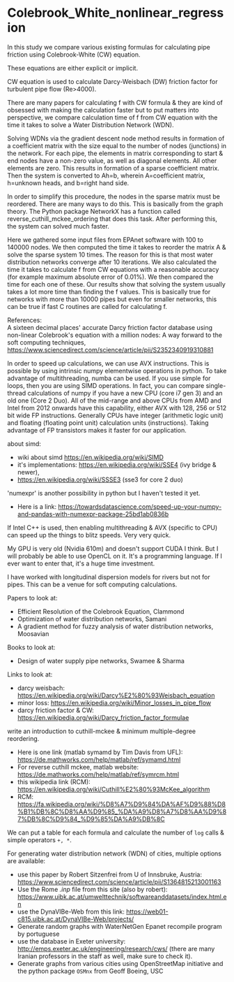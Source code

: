 # Colebrook_White_nonlinear_regression
In this study we compare various existing formulas for calculating pipe friction using Colebrook-White (CW) equation. 

These equations are either explicit or implicit. 

CW equation is used to calculate Darcy-Weisbach (DW) friction factor for turbulent pipe flow (Re>4000). 

There are many papers for calculating f with CW formula & they are kind of obsessed with making the calculation faster but to put matters into perspective, we compare calculation time of f from CW equation with the time it takes to solve a Water Distribution Network (WDN). 

Solving WDNs via the gradient descent node method results in formation of a coefficient matrix with the size equal to the number of nodes (junctions) in the network. For each pipe, the elements in matrix corresponding to start & end nodes have a non-zero value, as well as diagonal elements. All other elements are zero. This results in formation of a sparse coefficient matrix. Then the system is converted to Ah=b, wherein A=coefficient matrix, h=unknown heads, and b=right hand side. 

In order to simplify this procedure, the nodes in the sparse matrix must be reordered. There are many ways to do this. This is basically from the graph theory. The Python package NetworkX has a function called reverse_cuthill_mckee_ordering that does this task. After performing this, the system can solved much faster. 

Here we gathered some input files from EPAnet software with 100 to 140000 nodes. We then computed the time it takes to reorder the matrix A & solve the sparse system 10 times. The reason for this is that most water distribution networks converge after 10 iterations. We also calculated the time it takes to calculate f from CW equations with a reasonable accuracy (for example maximum absolute error of 0.01%). We then compared the time for each one of these. Our results show that solving the system usually takes a lot more time than finding the f values. This is basically true for networks with more than 10000 pipes but even for smaller networks, this can be true if fast C routines are called for calculating f. 

References:<br/>
A sixteen decimal places' accurate Darcy friction factor database using non-linear Colebrook's equation with a million nodes: A way forward to the soft computing techniques, https://www.sciencedirect.com/science/article/pii/S2352340919310881

In order to speed up calculations, we can use AVX instructions. This is possible by using intrinsic numpy elementwise operations in python. To take advantage of multithreading, numba can be used. If you use simple for loops, then you are using SIMD operations. In fact, you can compare single-thread calculations of numpy if you have a new CPU (core i7 gen 3) and an old one (Core 2 Duo). All of the mid-range and above CPUs from AMD and Intel from 2012 onwards have this capability, either AVX with 128, 256 or 512 bit wide FP instructions. Generally CPUs have integer (arithmetic logic unit) and floating (floating point unit) calculation units (instructions). Taking advantage of FP transistors makes it faster for our application. <br/>

about simd:
- wiki about simd https://en.wikipedia.org/wiki/SIMD <br/>
- it's implementations: https://en.wikipedia.org/wiki/SSE4 (ivy bridge & newer),<br/>
- https://en.wikipedia.org/wiki/SSSE3 (sse3 for core 2 duo)

'numexpr' is another possibility in python but I haven't tested it yet. <br/>
- Here is a link: https://towardsdatascience.com/speed-up-your-numpy-and-pandas-with-numexpr-package-25bd1ab0836b <br/>

If Intel C++ is used, then enabling multithreading & AVX (specific to CPU) can speed up the things to blitz speeds. Very very quick. 

My GPU is very old (Nvidia 610m) and doesn't support CUDA I think. But I will probably be able to use OpenCL on it. It's a programming language. If I ever want to enter that, it's a huge time investment. 

I have worked with longitudinal dispersion models for rivers but not for pipes. This can be a venue for soft computing calculations. 

Papers to look at:<br/>
- Efficient Resolution of the Colebrook Equation, Clammond<br/>
- Optimization of water distribution networks, Samani<br/>
- A gradient method for fuzzy analysis of water distribution networks, Moosavian<br/>


Books to look at:<br/>
- Design of water supply pipe networks, Swamee & Sharma<br/>

Links to look at: <br/>
- darcy weisbach: https://en.wikipedia.org/wiki/Darcy%E2%80%93Weisbach_equation <br/>
- minor loss: https://en.wikipedia.org/wiki/Minor_losses_in_pipe_flow <br/>
- darcy friction factor & CW: https://en.wikipedia.org/wiki/Darcy_friction_factor_formulae <br/>


write an introduction to cuthill-mckee & minimum multiple-degree reordering. <br/>
- Here is one link (matlab symamd by Tim Davis from UFL): https://de.mathworks.com/help/matlab/ref/symamd.html <br/>
- For reverse cuthill mckee, matlab website: https://de.mathworks.com/help/matlab/ref/symrcm.html  <br/>
- this wikipedia link (RCM): https://en.wikipedia.org/wiki/Cuthill%E2%80%93McKee_algorithm  <br/>
- RCM: https://fa.wikipedia.org/wiki/%D8%A7%D9%84%DA%AF%D9%88%D8%B1%DB%8C%D8%AA%D9%85_%DA%A9%D8%A7%D8%AA%D9%87%DB%8C%D9%84_%D9%85%DA%A9%DB%8C <br/>

We can put a table for each formula and calculate the number of `log` calls & simple operators `+, *`. 

For generating water distribution network (WDN) of cities, multiple options are available: 
- use this paper by Robert Sitzenfrei from U of Innsbruke, Austria:  https://www.sciencedirect.com/science/article/pii/S1364815213001163
- Use the Rome *.inp* file from this site (also by robert): https://www.uibk.ac.at/umwelttechnik/softwareanddatasets/index.html.en
- use the DynaVIBe-Web from this link: https://web01-c815.uibk.ac.at/DynaVIBe-Web/projects/
- Generate random graphs with WaterNetGen Epanet recompile program by portuguese 
- use the database in Exeter university: http://emps.exeter.ac.uk/engineering/research/cws/ (there are many Iranian professors in the staff as well, make sure to check it). 
- Generate graphs from various cities using OpenStreetMap initiative and the python package `OSMnx` from Geoff Boeing, USC

